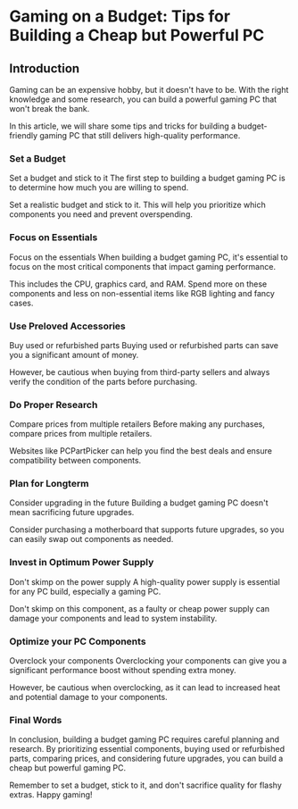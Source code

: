 # Gaming on a Budget: Tips for Building a Cheap but Powerful PC

## Introduction

Gaming can be an expensive hobby, but it doesn't have to be. With the right knowledge and some research, you can build a powerful gaming PC that won't break the bank.

In this article, we will share some tips and tricks for building a budget-friendly gaming PC that still delivers high-quality performance.

### Set a Budget

Set a budget and stick to it The first step to building a budget gaming PC is to determine how much you are willing to spend.

Set a realistic budget and stick to it. This will help you prioritize which components you need and prevent overspending.

### Focus on Essentials

Focus on the essentials When building a budget gaming PC, it's essential to focus on the most critical components that impact gaming performance.

This includes the CPU, graphics card, and RAM. Spend more on these components and less on non-essential items like RGB lighting and fancy cases.

### Use Preloved Accessories

Buy used or refurbished parts Buying used or refurbished parts can save you a significant amount of money.

However, be cautious when buying from third-party sellers and always verify the condition of the parts before purchasing.

### Do Proper Research

Compare prices from multiple retailers Before making any purchases, compare prices from multiple retailers.

Websites like PCPartPicker can help you find the best deals and ensure compatibility between components.

### Plan for Longterm

Consider upgrading in the future Building a budget gaming PC doesn't mean sacrificing future upgrades.

Consider purchasing a motherboard that supports future upgrades, so you can easily swap out components as needed.

### Invest in Optimum Power Supply

Don't skimp on the power supply A high-quality power supply is essential for any PC build, especially a gaming PC.

Don't skimp on this component, as a faulty or cheap power supply can damage your components and lead to system instability.

### Optimize your PC Components

Overclock your components Overclocking your components can give you a significant performance boost without spending extra money.

However, be cautious when overclocking, as it can lead to increased heat and potential damage to your components.

### Final Words

In conclusion, building a budget gaming PC requires careful planning and research. By prioritizing essential components, buying used or refurbished parts, comparing prices, and considering future upgrades, you can build a cheap but powerful gaming PC.

Remember to set a budget, stick to it, and don't sacrifice quality for flashy extras. Happy gaming!